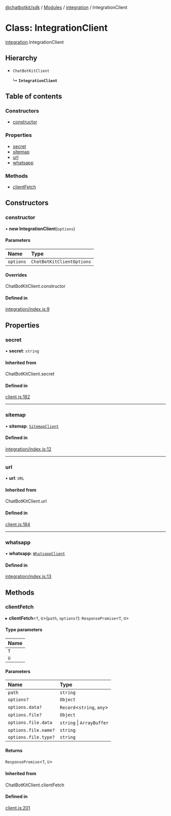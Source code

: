 [@chatbotkit/sdk](../README.md) / [Modules](../modules.md) / [integration](../modules/integration.md) / IntegrationClient

# Class: IntegrationClient

[integration](../modules/integration.md).IntegrationClient

## Hierarchy

- `ChatBotKitClient`

  ↳ **`IntegrationClient`**

## Table of contents

### Constructors

- [constructor](integration.IntegrationClient.md#constructor)

### Properties

- [secret](integration.IntegrationClient.md#secret)
- [sitemap](integration.IntegrationClient.md#sitemap)
- [url](integration.IntegrationClient.md#url)
- [whatsapp](integration.IntegrationClient.md#whatsapp)

### Methods

- [clientFetch](integration.IntegrationClient.md#clientfetch)

## Constructors

### constructor

• **new IntegrationClient**(`options`)

#### Parameters

| Name | Type |
| :------ | :------ |
| `options` | `ChatBotKitClientOptions` |

#### Overrides

ChatBotKitClient.constructor

#### Defined in

[integration/index.js:9](https://github.com/chatbotkit/node-sdk/blob/78a3d8e/packages/sdk/src/integration/index.js#L9)

## Properties

### secret

• **secret**: `string`

#### Inherited from

ChatBotKitClient.secret

#### Defined in

[client.js:182](https://github.com/chatbotkit/node-sdk/blob/78a3d8e/packages/sdk/src/client.js#L182)

___

### sitemap

• **sitemap**: [`SitemapClient`](integration_sitemap.SitemapClient.md)

#### Defined in

[integration/index.js:12](https://github.com/chatbotkit/node-sdk/blob/78a3d8e/packages/sdk/src/integration/index.js#L12)

___

### url

• **url**: `URL`

#### Inherited from

ChatBotKitClient.url

#### Defined in

[client.js:184](https://github.com/chatbotkit/node-sdk/blob/78a3d8e/packages/sdk/src/client.js#L184)

___

### whatsapp

• **whatsapp**: [`WhatsappClient`](integration_whatsapp.WhatsappClient.md)

#### Defined in

[integration/index.js:13](https://github.com/chatbotkit/node-sdk/blob/78a3d8e/packages/sdk/src/integration/index.js#L13)

## Methods

### clientFetch

▸ **clientFetch**<`T`, `U`\>(`path`, `options?`): `ResponsePromise`<`T`, `U`\>

#### Type parameters

| Name |
| :------ |
| `T` |
| `U` |

#### Parameters

| Name | Type |
| :------ | :------ |
| `path` | `string` |
| `options?` | `Object` |
| `options.data?` | `Record`<`string`, `any`\> |
| `options.file?` | `Object` |
| `options.file.data` | `string` \| `ArrayBuffer` |
| `options.file.name?` | `string` |
| `options.file.type?` | `string` |

#### Returns

`ResponsePromise`<`T`, `U`\>

#### Inherited from

ChatBotKitClient.clientFetch

#### Defined in

[client.js:201](https://github.com/chatbotkit/node-sdk/blob/78a3d8e/packages/sdk/src/client.js#L201)
